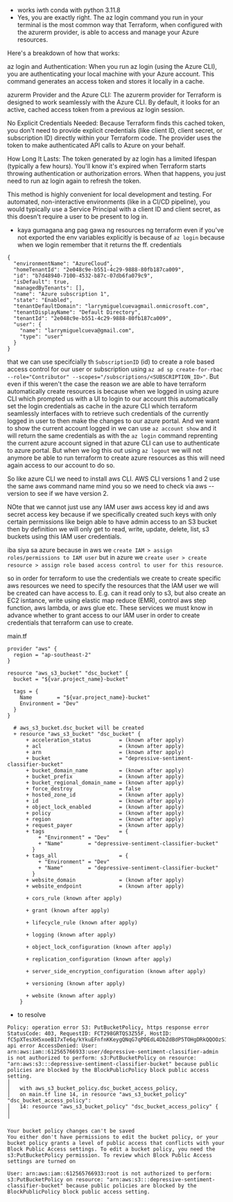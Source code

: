 * works iwth conda with python 3.11.8
* Yes, you are exactly right. The az login command you run in your terminal is the most common way that Terraform, when configured with the azurerm provider, is able to access and manage your Azure resources.

Here's a breakdown of how that works:

az login and Authentication: When you run az login (using the Azure CLI), you are authenticating your local machine with your Azure account. This command generates an access token and stores it locally in a cache.

azurerm Provider and the Azure CLI: The azurerm provider for Terraform is designed to work seamlessly with the Azure CLI. By default, it looks for an active, cached access token from a previous az login session.

No Explicit Credentials Needed: Because Terraform finds this cached token, you don't need to provide explicit credentials (like client ID, client secret, or subscription ID) directly within your Terraform code. The provider uses the token to make authenticated API calls to Azure on your behalf.

How Long It Lasts: The token generated by az login has a limited lifespan (typically a few hours). You'll know it's expired when Terraform starts throwing authentication or authorization errors. When that happens, you just need to run az login again to refresh the token.

This method is highly convenient for local development and testing. For automated, non-interactive environments (like in a CI/CD pipeline), you would typically use a Service Principal with a client ID and client secret, as this doesn't require a user to be present to log in.

* kaya gumagana ang pag gawa ng resources ng terraform even if you've not exported the env variables explicitly is because of `az login` because when we login remember that it returns the ff. credentials
```
{
  "environmentName": "AzureCloud",
  "homeTenantId": "2e048c9e-b551-4c29-9888-80fb187ca009",
  "id": "b7d48940-7100-4532-b87c-07db6fa079c9",
  "isDefault": true,
  "managedByTenants": [],
  "name": "Azure subscription 1",
  "state": "Enabled",
  "tenantDefaultDomain": "larrymiguelcuevagmail.onmicrosoft.com",
  "tenantDisplayName": "Default Directory",
  "tenantId": "2e048c9e-b551-4c29-9888-80fb187ca009",
  "user": {
    "name": "larrymiguelcueva@gmail.com",
    "type": "user"
  }
}
```

that we can use specifcially th `SubscriptionID` (id) to create a role based access control for our user or subscription using `az ad sp create-for-rbac --role="Contributor" --scopes="/subscriptions/<SUBSCRIPTION_ID>"`. But even if this weren't the case the reason we are able to have terraform automatically create resources is because when we logged in using azure CLI which prompted us with a UI to login to our account this automatically set the login credentials as cache in the azure CLI which terraform seamlessly interfaces with to retrieve such credentials of the currently logged in user to then make the changes to our azure portal. And we want to show the current account logged in we can use `az account show` and it will return the same credentials as with the `az login` command reprenting the current azure account signed in that azure CLI can use to authenticate to azure portal. But when we log this out using `az logout` we will not anymore be able to run terraform to create azure resources as this will need again access to our account to do so.

So like azure CLI we need to install aws CLI. AWS CLI versions 1 and 2 use the same aws command name mind you so we need to check via aws --version to see if we have version 2.

NOte that we cannot just use any IAM user aws access key id and aws secret access key because if we specifically created such keys with only certain permissions like beign able to have admin access to an S3 bucket then by definition we will only get to read, write, update, delete, list, s3 buckets using this IAM user credentials.

iba siya sa azure because in aws we `create IAM > assign roles/permissions to IAM user` but in azure we `create user > create resource > assign role based access control to user for this resource`.

so in order for terraform to use the credentials we create to create specific aws resources we need to specify the resources that the IAM user we will be created can have access to. E.g. can it read only to s3, but also create an EC2 isntance, write using elastic map reduce (EMR), control aws step function, aws lambda, or aws glue etc. These services we must know in advance whether to grant access to our IAM user in order to create credentials that terraform can use to create.

main.tf
```
provider "aws" {
  region = "ap-southeast-2"
}

resource "aws_s3_bucket" "dsc_bucket" {
  bucket = "${var.project_name}-bucket"

  tags = {
    Name        = "${var.project_name}-bucket"
    Environment = "Dev"
  }
}
```

```
  # aws_s3_bucket.dsc_bucket will be created
  + resource "aws_s3_bucket" "dsc_bucket" {
      + acceleration_status         = (known after apply)
      + acl                         = (known after apply)
      + arn                         = (known after apply)
      + bucket                      = "depressive-sentiment-classifier-bucket"
      + bucket_domain_name          = (known after apply)
      + bucket_prefix               = (known after apply)
      + bucket_regional_domain_name = (known after apply)
      + force_destroy               = false
      + hosted_zone_id              = (known after apply)
      + id                          = (known after apply)
      + object_lock_enabled         = (known after apply)
      + policy                      = (known after apply)
      + region                      = (known after apply)
      + request_payer               = (known after apply)
      + tags                        = {
          + "Environment" = "Dev"
          + "Name"        = "depressive-sentiment-classifier-bucket"
        }
      + tags_all                    = {
          + "Environment" = "Dev"
          + "Name"        = "depressive-sentiment-classifier-bucket"
        }
      + website_domain              = (known after apply)
      + website_endpoint            = (known after apply)

      + cors_rule (known after apply)

      + grant (known after apply)

      + lifecycle_rule (known after apply)

      + logging (known after apply)

      + object_lock_configuration (known after apply)

      + replication_configuration (known after apply)

      + server_side_encryption_configuration (known after apply)

      + versioning (known after apply)

      + website (known after apply)
    }
```

* to resolve 
```
Policy: operation error S3: PutBucketPolicy, https response error StatusCode: 403, RequestID: FCT298GRTQS3Z55F, HostID: fC5pXTesXH5xoeB17xTe6q/kYkuEFnfnKKeygQNqG7qPDEdL4DbZdBdP5TOHgDRkQQOOzS1aQw0=, api error AccessDenied: User: arn:aws:iam::612565766933:user/depressive-sentiment-classifier-admin is not authorized to perform: s3:PutBucketPolicy on resource: "arn:aws:s3:::depressive-sentiment-classifier-bucket" because public policies are blocked by the BlockPublicPolicy block public access setting.
│
│   with aws_s3_bucket_policy.dsc_bucket_access_policy,
│   on main.tf line 14, in resource "aws_s3_bucket_policy" "dsc_bucket_access_policy":
│   14: resource "aws_s3_bucket_policy" "dsc_bucket_access_policy" {
│
╵

Your bucket policy changes can't be saved
You either don't have permissions to edit the bucket policy, or your bucket policy grants a level of public access that conflicts with your Block Public Access settings. To edit a bucket policy, you need the s3:PutBucketPolicy permission. To review which Block Public Access settings are turned on

User: arn:aws:iam::612565766933:root is not authorized to perform: s3:PutBucketPolicy on resource: "arn:aws:s3:::depressive-sentiment-classifier-bucket" because public policies are blocked by the BlockPublicPolicy block public access setting.
```

